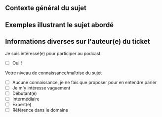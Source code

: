 ## Contexte général du sujet


## Exemples illustrant le sujet abordé


## Informations diverses sur l'auteur(e) du ticket

Je suis intéressé(e) pour participer au podcast

- [ ] Oui !

Votre niveau de connaissance/maîtrise du sujet

- [ ] Aucune connaissance, je ne fais que proposer pour en entendre parler
- [ ] Je m'y intéresse vaguement
- [ ] Débutant(e)
- [ ] Intérmédiaire
- [ ] Expert(e)
- [ ] Référence dans le domaine
